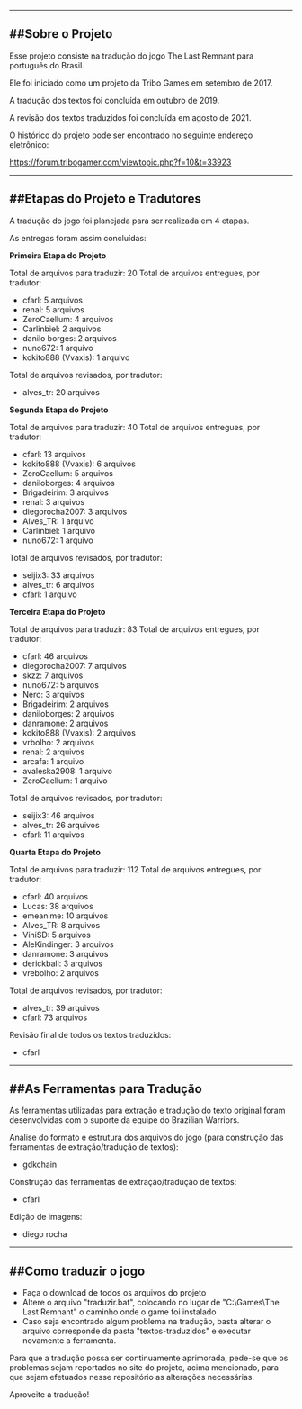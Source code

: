 
-------------------------------------------
##Sobre o Projeto
-------------------------------------------
Esse projeto consiste na tradução do jogo The Last Remnant para português do Brasil.

Ele foi iniciado como um projeto da Tribo Games em setembro de 2017.

A tradução dos textos foi concluída em outubro de 2019.

A revisão dos textos traduzidos foi concluída em agosto de 2021.

O histórico do projeto pode ser encontrado no seguinte endereço eletrônico:

https://forum.tribogamer.com/viewtopic.php?f=10&t=33923

-------------------------------------------
##Etapas do Projeto e Tradutores
-------------------------------------------
A tradução do jogo foi planejada para ser realizada em 4 etapas. 

As entregas foram assim concluídas:

**Primeira Etapa do Projeto**

Total de arquivos para traduzir: 20
Total de arquivos entregues, por tradutor:
- cfarl: 5 arquivos
- renal: 5 arquivos
- ZeroCaellum: 4 arquivos
- Carlinbiel: 2 arquivos
- danilo borges: 2 arquivos
- nuno672: 1 arquivo
- kokito888 (Vvaxis): 1 arquivo

Total de arquivos revisados, por tradutor:
- alves_tr: 20 arquivos

**Segunda Etapa do Projeto**

Total de arquivos para traduzir: 40
Total de arquivos entregues, por tradutor:
- cfarl: 13 arquivos
- kokito888 (Vvaxis): 6 arquivos
- ZeroCaellum: 5 arquivos
- daniloborges: 4 arquivos
- Brigadeirim: 3 arquivos
- renal: 3 arquivos
- diegorocha2007: 3 arquivos
- Alves_TR: 1 arquivo
- Carlinbiel: 1 arquivo
- nuno672: 1 arquivo

Total de arquivos revisados, por tradutor:
- seijix3: 33 arquivos
- alves_tr: 6 arquivos
- cfarl: 1 arquivo

**Terceira Etapa do Projeto**

Total de arquivos para traduzir: 83
Total de arquivos entregues, por tradutor:
- cfarl: 46 arquivos
- diegorocha2007: 7 arquivos
- skzz: 7 arquivos
- nuno672: 5 arquivos
- Nero: 3 arquivos
- Brigadeirim: 2 arquivos
- daniloborges: 2 arquivos
- danramone: 2 arquivos
- kokito888 (Vvaxis): 2 arquivos
- vrbolho: 2 arquivos
- renal: 2 arquivos
- arcafa: 1 arquivo
- avaleska2908: 1 arquivo
- ZeroCaellum: 1 arquivo

Total de arquivos revisados, por tradutor:
- seijix3: 46 arquivos
- alves_tr: 26 arquivos
- cfarl: 11 arquivos

**Quarta Etapa do Projeto**

Total de arquivos para traduzir: 112
Total de arquivos entregues, por tradutor:
- cfarl: 40 arquivos
- Lucas: 38 arquivos
- emeanime: 10 arquivos
- Alves_TR: 8 arquivos
- ViniSD: 5 arquivos
- AleKindinger: 3 arquivos
- danramone: 3 arquivos
- derickball: 3 arquivos
- vrebolho: 2 arquivos

Total de arquivos revisados, por tradutor:
- alves_tr: 39 arquivos
- cfarl: 73 arquivos

Revisão final de todos os textos traduzidos:
- cfarl

-------------------------------------------
##As Ferramentas para Tradução
-------------------------------------------
As ferramentas utilizadas para extração e tradução do texto original foram desenvolvidas com o suporte da equipe do Brazilian Warriors.

Análise do formato e estrutura dos arquivos do jogo (para construção das ferramentas de extração/tradução de textos):
- gdkchain

Construção das ferramentas de extração/tradução de textos:
- cfarl 

Edição de imagens:
- diego rocha

------------------------------------------------------------
##Como traduzir o jogo
------------------------------------------------------------
- Faça o download de todos os arquivos do projeto
- Altere o arquivo "traduzir.bat", colocando no lugar de "C:\Games\The Last Remnant" o caminho onde o game foi instalado
- Caso seja encontrado algum problema na tradução, basta alterar o arquivo corresponde da pasta "textos-traduzidos" e executar novamente a ferramenta.

Para que a tradução possa ser continuamente aprimorada, pede-se que os problemas sejam reportados no site do projeto, acima mencionado, para que sejam efetuados nesse repositório as alterações necessárias.

Aproveite a tradução!
